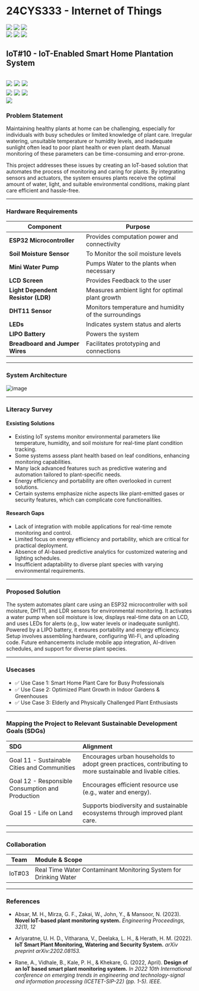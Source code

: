 # 24CYS333 - Internet of Things
![](https://img.shields.io/badge/Batch-22CYS-lightgreen) ![](https://img.shields.io/badge/UG-blue) ![](https://img.shields.io/badge/Subject-IoT-blue)
<br/>
![](https://img.shields.io/badge/Lecture-2-orange) ![](https://img.shields.io/badge/Practical-3-orange) ![](https://img.shields.io/badge/Credits-3-orange) <br/>

## IoT#10 -  IoT-Enabled Smart Home Plantation System

![](https://img.shields.io/badge/Member-B_Prem_Kumar-gold)  ![](https://img.shields.io/badge/Member-S_Mohana_Vamsi-gold)  ![](https://img.shields.io/badge/Member-Sree_Sharvesh_S_S-gold) <br/> 
![](https://img.shields.io/badge/SDG-11-darkgreen) ![](https://img.shields.io/badge/SDG-12-darkgreen) ![](https://img.shields.io/badge/SDG-15-darkgreen)<br/>
![](https://img.shields.io/badge/Reviewed-23rd_Jan_2025-brown)
---
### Problem Statement
Maintaining healthy plants at home can be challenging, especially for individuals with busy schedules or limited knowledge of plant care. Irregular watering, unsuitable temperature or humidity levels, and inadequate sunlight often lead to poor plant health or even plant death. Manual monitoring of these parameters can be time-consuming and error-prone.

This project addresses these issues by creating an IoT-based solution that automates the process of monitoring and caring for plants. By integrating sensors and actuators, the system ensures plants receive the optimal amount of water, light, and suitable environmental conditions, making plant care efficient and hassle-free.

---
### Hardware Requirements  
| Component                | Purpose                                            |
|--------------------------|----------------------------------------------------|
| **ESP32 Microcontroller** | Provides computation power and connectivity       |
| **Soil Moisture Sensor** | To Monitor the soil moisture levels                |
| **Mini Water Pump**      | Pumps Water to the plants when necessary           |
| **LCD Screen**           | Provides Feedback to the user                      |
| **Light Dependent Resistor (LDR)** | Measures ambient light for optimal plant growth |
| **DHT11 Sensor**         | Monitors temperature and humidity of the surroundings     |
| **LEDs**                 | Indicates system status and alerts                 |
| **LIPO Battery**         | Powers the system                                  |
| **Breadboard and Jumper Wires** | Facilitates prototyping and connections          |

---
### System Architecture

  ![image](https://github.com/user-attachments/assets/a6a1d445-62f4-46d3-ae88-10ddac426886)

---

### Literacy Survey

#### Exsisting Solutions
- Existing IoT systems monitor environmental parameters like temperature, humidity, and soil moisture for real-time plant condition tracking.
- Some systems assess plant health based on leaf conditions, enhancing monitoring capabilities.
- Many lack advanced features such as predictive watering and automation tailored to plant-specific needs.
- Energy efficiency and portability are often overlooked in current solutions.
- Certain systems emphasize niche aspects like plant-emitted gases or security features, which can complicate core functionalities.

#### Research Gaps
- Lack of integration with mobile applications for real-time remote monitoring and control.
- Limited focus on energy efficiency and portability, which are critical for practical deployment.
- Absence of AI-based predictive analytics for customized watering and lighting schedules.
- Insufficient adaptability to diverse plant species with varying environmental requirements.
---
### Proposed Solution

The system automates plant care using an ESP32 microcontroller with soil moisture, DHT11, and LDR sensors for environmental monitoring. It activates a water pump when soil moisture is low, displays real-time data on an LCD, and uses LEDs for alerts (e.g., low water levels or inadequate sunlight). Powered by a LIPO battery, it ensures portability and energy efficiency. Setup involves assembling hardware, configuring Wi-Fi, and uploading code. Future enhancements include mobile app integration, AI-driven schedules, and support for diverse plant species.  

---

### Usecases
 - ✅ Use Case 1: Smart Home Plant Care for Busy Professionals
 - ✅ Use Case 2: Optimized Plant Growth in Indoor Gardens & Greenhouses
 - ✅ Use Case 3: Elderly and Physically Challenged Plant Enthusiasts

---
  
### Mapping the Project to Relevant Sustainable Development Goals (SDGs) 
| SDG                                      | Alignment                                                                                                         |
|:-----------------------------------------|:------------------------------------------------------------------------------------------------------------------|
| Goal 11 - Sustainable Cities and Communities | Encourages urban households to adopt green practices, contributing to more sustainable and livable cities.    |
| Goal 12 - Responsible Consumption and Production     | Encourages efficient resource use (e.g., water and energy).                                           |
| Goal 15 - Life on Land                               | Supports biodiversity and sustainable ecosystems through improved plant care.                         |

---

### Collaboration 
| Team | Module & Scope |
|:----:|:---------------|
| IoT#03 | Real Time Water Contaminant Monitoring System for Drinking Water |
---
### References

- Absar, M. H., Mirza, G. F., Zakai, W., John, Y., & Mansoor, N. (2023). **Novel IoT-based plant monitoring system.** _Engineering Proceedings, 32(1), 12_

- Ariyaratne, U. H. D., Vitharana, V., Deelaka, L. H., & Herath, H. M. (2022). **IoT Smart Plant Monitoring, Watering and Security System.** _arXiv preprint arXiv:2202.08153._

- Rane, A., Vidhale, B., Kale, P. H., & Khekare, G. (2022, April). **Design of an IoT based smart plant monitoring system.** _In 2022 10th International conference on emerging trends in engineering and technology-signal and information processing (ICETET-SIP-22) (pp. 1-5). IEEE._
